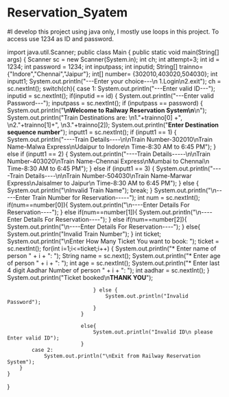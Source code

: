 # Reservation_Syatem
#I develop this project using java only, I mostly use loops in this project. To access use 1234 as ID and password.

import java.util.Scanner;
public class Main {
    public static void main(String[] args) {
        Scanner sc = new Scanner(System.in);
        int ch;
        int attempt=3;
        int id = 1234;
        int password = 1234;
        int inputpass;
        int inputid;
        String[] trainno={"Indore","Chennai","Jaipur"};
        int[] number= {302010,403020,504030};
        int inputt1;
        System.out.println("---Enter your choice---\n 1.Login\n2.exit");
        ch = sc.nextInt();
        switch(ch){
            case 1: System.out.println("---Enter valid ID---");
                    inputid = sc.nextInt();
                        if(inputid == id) {
                            System.out.println("---Enter valid Password---");
                            inputpass = sc.nextInt();
                            if (inputpass == password) {
                                System.out.println("****************************************\nWelcome to Railway Reservation System\n****************************************\n");
                                System.out.println("Train Destinations are: \n1."+trainno[0] +", \n2."+trainno[1]+", \n3."+trainno[2]);
                                System.out.println("____Enter Destination sequence number____");
                                inputt1 = sc.nextInt();
                                    if (inputt1 == 1) {
                                        System.out.println("----Train Details----\n\nTrain Number-302010\nTrain Name-Malwa Express\nUdaipur to Indore\n Time-8:30 AM to 6:45 PM");
                                    }
                                    else if (inputt1 == 2) {
                                        System.out.println("----Train Details-----\n\nTrain Number-403020\nTrain Name-Chennai Express\nMumbai to Chennai\n Time-8:30 AM to 6:45 PM");
                                    }
                                    else if (inputt1 == 3) {
                                        System.out.println("----Train Details----\n\nTrain Number-504030\nTrain Name-Marwar Express\nJaisalmer to Jaipur\n Time-8:30 AM to 6:45 PM");
                                    }
                                    else {
                                        System.out.println("\nInvalid Train Name");
                                        break;
                                    }
                                    System.out.println("\n-----Enter Train Number for Reservation-----");
                                    int num = sc.nextInt();
                                    if(num==number[0]){
                                        System.out.println("\n----Enter Details For Reservation----");
                                    }
                                    else if(num==number[1]){
                                        System.out.println("\n----Enter Details For Reservation----");
                                    }
                                    else if(num==number[2]){
                                        System.out.println("\n----Enter Details For Reservation----");
                                    }
                                    else{
                                        System.out.println("Invalid Train Number");
                                    }
                                    int ticket;
                                System.out.println("\nEnter How Many Ticket You want to book: ");
                                ticket = sc.nextInt();
                                for(int i=1;i<=ticket;i++) {
                                    System.out.println("* Enter name of person " + i + ": ");
                                    String name = sc.next();
                                    System.out.println("* Enter age of person " + i + ": ");
                                    int age = sc.nextInt();
                                    System.out.println("* Enter last 4  digit Aadhar Number of person " + i + ": ");
                                    int aadhar = sc.nextInt();
                                }
                                System.out.println("Ticket booked\n****THANK YOU****");

                                } else {
                                    System.out.println("Invalid Password");
                                }
                            }

                            else{
                                System.out.println("Invalid ID\n please Enter valid ID");
                            }
            case 2:
                System.out.println("\nExit from Railway Reservation System");
        }
    }
}
